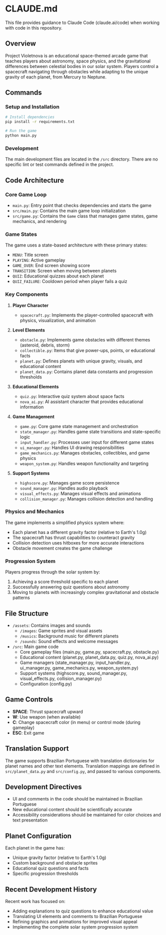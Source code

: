 # CLAUDE.md

This file provides guidance to Claude Code (claude.ai/code) when working with code in this repository.

## Overview

Project Violetnova is an educational space-themed arcade game that teaches players about astronomy, space physics, and the gravitational differences between celestial bodies in our solar system. Players control a spacecraft navigating through obstacles while adapting to the unique gravity of each planet, from Mercury to Neptune.

## Commands

### Setup and Installation

```bash
# Install dependencies
pip install -r requirements.txt

# Run the game
python main.py
```

### Development

The main development files are located in the `/src` directory. There are no specific lint or test commands defined in the project.

## Code Architecture

### Core Game Loop

- `main.py`: Entry point that checks dependencies and starts the game
- `src/main.py`: Contains the main game loop initialization
- `src/game.py`: Contains the `Game` class that manages game states, game mechanics, and rendering

### Game States

The game uses a state-based architecture with these primary states:
- `MENU`: Title screen
- `PLAYING`: Active gameplay
- `GAME_OVER`: End screen showing score
- `TRANSITION`: Screen when moving between planets
- `QUIZ`: Educational quizzes about each planet
- `QUIZ_FAILURE`: Cooldown period when player fails a quiz

### Key Components

1. **Player Character**
   - `spacecraft.py`: Implements the player-controlled spacecraft with physics, visualization, and animation

2. **Level Elements**
   - `obstacle.py`: Implements game obstacles with different themes (asteroid, debris, storm)
   - `collectible.py`: Items that give power-ups, points, or educational facts
   - `planet.py`: Defines planets with unique gravity, visuals, and educational content
   - `planet_data.py`: Contains planet data constants and progression thresholds

3. **Educational Elements**
   - `quiz.py`: Interactive quiz system about space facts
   - `nova_ai.py`: AI assistant character that provides educational information

4. **Game Management**
   - `game.py`: Core game state management and orchestration
   - `state_manager.py`: Handles game state transitions and state-specific logic
   - `input_handler.py`: Processes user input for different game states
   - `ui_manager.py`: Handles UI drawing responsibilities
   - `game_mechanics.py`: Manages obstacles, collectibles, and game physics
   - `weapon_system.py`: Handles weapon functionality and targeting

5. **Support Systems**
   - `highscore.py`: Manages game score persistence
   - `sound_manager.py`: Handles audio playback
   - `visual_effects.py`: Manages visual effects and animations
   - `collision_manager.py`: Manages collision detection and handling

### Physics and Mechanics

The game implements a simplified physics system where:
- Each planet has a different gravity factor (relative to Earth's 1.0g)
- The spacecraft has thrust capabilities to counteract gravity
- Collision detection uses hitboxes for more accurate interactions
- Obstacle movement creates the game challenge

### Progression System

Players progress through the solar system by:
1. Achieving a score threshold specific to each planet
2. Successfully answering quiz questions about astronomy
3. Moving to planets with increasingly complex gravitational and obstacle patterns

## File Structure

- `/assets`: Contains images and sounds
  - `/images`: Game sprites and visual assets
  - `/musics`: Background music for different planets
  - `/sounds`: Sound effects and welcome messages
- `/src`: Main game code
  - Core gameplay files (main.py, game.py, spacecraft.py, obstacle.py)
  - Educational content (planet.py, planet_data.py, quiz.py, nova_ai.py)
  - Game managers (state_manager.py, input_handler.py, ui_manager.py, game_mechanics.py, weapon_system.py)
  - Support systems (highscore.py, sound_manager.py, visual_effects.py, collision_manager.py)
  - Configuration (config.py)

## Game Controls

- **SPACE**: Thrust spacecraft upward
- **W**: Use weapon (when available)
- **C**: Change spacecraft color (in menu) or control mode (during gameplay)
- **ESC**: Exit game

## Translation Support

The game supports Brazilian Portuguese with translation dictionaries for planet names and other text elements. Translation mappings are defined in `src/planet_data.py` and `src/config.py`, and passed to various components.

## Development Directives

- UI and comments in the code should be maintained in Brazilian Portuguese
- New educational content should be scientifically accurate
- Accessibility considerations should be maintained for color choices and text presentation

## Planet Configuration

Each planet in the game has:
- Unique gravity factor (relative to Earth's 1.0g)
- Custom background and obstacle sprites
- Educational quiz questions and facts
- Specific progression thresholds

## Recent Development History

Recent work has focused on:
- Adding explanations to quiz questions to enhance educational value
- Translating UI elements and comments to Brazilian Portuguese
- Refining graphics and animations for improved visual appeal
- Implementing the complete solar system progression system